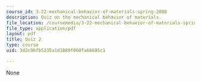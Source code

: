```yaml
---
course_id: 3-22-mechanical-behavior-of-materials-spring-2008
description: Quiz on the mechanical behavior of materials.
file_location: /coursemedia/3-22-mechanical-behavior-of-materials-spring-2008/3d2c9bfb5235a1d1080f060fa66885c1_quiz2.pdf
file_type: application/pdf
layout: pdf
title: Quiz 2
type: course
uid: 3d2c9bfb5235a1d1080f060fa66885c1

---
```

None